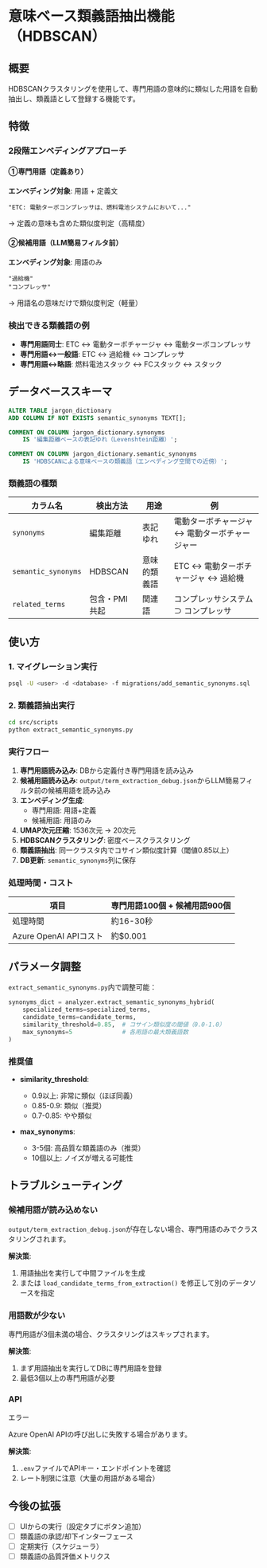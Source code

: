 # 意味ベース類義語抽出機能（HDBSCAN）

## 概要

HDBSCANクラスタリングを使用して、専門用語の意味的に類似した用語を自動抽出し、類義語として登録する機能です。

## 特徴

### 2段階エンベディングアプローチ

#### ①専門用語（定義あり）
**エンベディング対象**: 用語 + 定義文
```
"ETC: 電動ターボコンプレッサは、燃料電池システムにおいて..."
```
→ 定義の意味も含めた類似度判定（高精度）

#### ②候補用語（LLM簡易フィルタ前）
**エンベディング対象**: 用語のみ
```
"過給機"
"コンプレッサ"
```
→ 用語名の意味だけで類似度判定（軽量）

### 検出できる類義語の例

- **専門用語同士**: ETC ↔ 電動ターボチャージャ ↔ 電動ターボコンプレッサ
- **専門用語↔一般語**: ETC ↔ 過給機 ↔ コンプレッサ
- **専門用語↔略語**: 燃料電池スタック ↔ FCスタック ↔ スタック

## データベーススキーマ

```sql
ALTER TABLE jargon_dictionary
ADD COLUMN IF NOT EXISTS semantic_synonyms TEXT[];

COMMENT ON COLUMN jargon_dictionary.synonyms
    IS '編集距離ベースの表記ゆれ（Levenshtein距離）';

COMMENT ON COLUMN jargon_dictionary.semantic_synonyms
    IS 'HDBSCANによる意味ベースの類義語（エンベディング空間での近傍）';
```

### 類義語の種類

| カラム名 | 検出方法 | 用途 | 例 |
|---------|---------|------|-----|
| `synonyms` | 編集距離 | 表記ゆれ | 電動ターボチャージャ ↔ 電動ターボチャージャー |
| `semantic_synonyms` | HDBSCAN | 意味的類義語 | ETC ↔ 電動ターボチャージャ ↔ 過給機 |
| `related_terms` | 包含・PMI共起 | 関連語 | コンプレッサシステム ⊃ コンプレッサ |

## 使い方

### 1. マイグレーション実行

```bash
psql -U <user> -d <database> -f migrations/add_semantic_synonyms.sql
```

### 2. 類義語抽出実行

```bash
cd src/scripts
python extract_semantic_synonyms.py
```

### 実行フロー

1. **専門用語読み込み**: DBから定義付き専門用語を読み込み
2. **候補用語読み込み**: `output/term_extraction_debug.json`からLLM簡易フィルタ前の候補用語を読み込み
3. **エンベディング生成**:
   - 専門用語: 用語+定義
   - 候補用語: 用語のみ
4. **UMAP次元圧縮**: 1536次元 → 20次元
5. **HDBSCANクラスタリング**: 密度ベースクラスタリング
6. **類義語抽出**: 同一クラスタ内でコサイン類似度計算（閾値0.85以上）
7. **DB更新**: `semantic_synonyms`列に保存

### 処理時間・コスト

| 項目 | 専門用語100個 + 候補用語900個 |
|------|------------------------------|
| 処理時間 | 約16-30秒 |
| Azure OpenAI APIコスト | 約$0.001 |

## パラメータ調整

`extract_semantic_synonyms.py`内で調整可能：

```python
synonyms_dict = analyzer.extract_semantic_synonyms_hybrid(
    specialized_terms=specialized_terms,
    candidate_terms=candidate_terms,
    similarity_threshold=0.85,  # コサイン類似度の閾値（0.0-1.0）
    max_synonyms=5              # 各用語の最大類義語数
)
```

### 推奨値

- **similarity_threshold**:
  - 0.9以上: 非常に類似（ほぼ同義）
  - 0.85-0.9: 類似（推奨）
  - 0.7-0.85: やや類似

- **max_synonyms**:
  - 3-5個: 高品質な類義語のみ（推奨）
  - 10個以上: ノイズが増える可能性

## トラブルシューティング

### 候補用語が読み込めない

`output/term_extraction_debug.json`が存在しない場合、専門用語のみでクラスタリングされます。

**解決策**:
1. 用語抽出を実行して中間ファイルを生成
2. または `load_candidate_terms_from_extraction()` を修正して別のデータソースを指定

### 用語数が少ない

専門用語が3個未満の場合、クラスタリングはスキップされます。

**解決策**:
1. まず用語抽出を実行してDBに専門用語を登録
2. 最低3個以上の専門用語が必要

### API

エラー

Azure OpenAI APIの呼び出しに失敗する場合があります。

**解決策**:
1. `.env`ファイルでAPIキー・エンドポイントを確認
2. レート制限に注意（大量の用語がある場合）

## 今後の拡張

- [ ] UIからの実行（設定タブにボタン追加）
- [ ] 類義語の承認/却下インターフェース
- [ ] 定期実行（スケジューラ）
- [ ] 類義語の品質評価メトリクス
